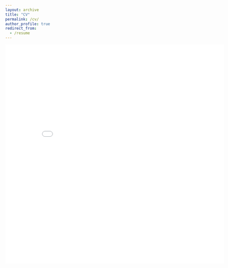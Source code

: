 ```yaml
---
layout: archive
title: "CV"
permalink: /cv/
author_profile: true
redirect_from:
  - /resume
---
```


<embed src="{{ site.baseurl }}/files/cv.pdf" width="700" height="700" type='application/pdf'> 
